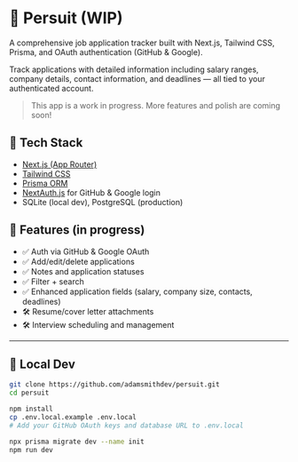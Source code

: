# 🧾 Persuit (WIP)

A comprehensive job application tracker built with Next.js, Tailwind CSS, Prisma, and OAuth authentication (GitHub & Google).

Track applications with detailed information including salary ranges, company details, contact information, and deadlines — all tied to your authenticated account.

> This app is a work in progress. More features and polish are coming soon!

## 🔧 Tech Stack

- [Next.js (App Router)](https://nextjs.org/)
- [Tailwind CSS](https://tailwindcss.com/)
- [Prisma ORM](https://www.prisma.io/)
- [NextAuth.js](https://next-auth.js.org/) for GitHub & Google login
- SQLite (local dev), PostgreSQL (production)

## 🚧 Features (in progress)

- ✅ Auth via GitHub & Google OAuth
- ✅ Add/edit/delete applications
- ✅ Notes and application statuses
- ✅ Filter + search
- ✅ Enhanced application fields (salary, company size, contacts, deadlines)
- 🛠️ Resume/cover letter attachments
- 🛠️ Interview scheduling and management

---

## 🏁 Local Dev

```bash
git clone https://github.com/adamsmithdev/persuit.git
cd persuit

npm install
cp .env.local.example .env.local
# Add your GitHub OAuth keys and database URL to .env.local

npx prisma migrate dev --name init
npm run dev
```
